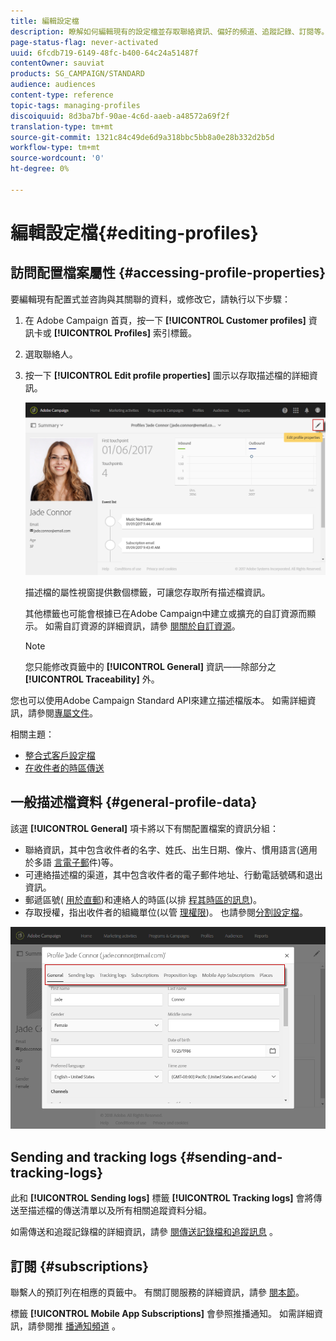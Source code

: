 ```yaml
---
title: 編輯設定檔
description: 瞭解如何編輯現有的設定檔並存取聯絡資訊、偏好的頻道、追蹤記錄、訂閱等。
page-status-flag: never-activated
uuid: 6fcdb719-6149-48fc-b400-64c24a51487f
contentOwner: sauviat
products: SG_CAMPAIGN/STANDARD
audience: audiences
content-type: reference
topic-tags: managing-profiles
discoiquuid: 8d3ba7bf-90ae-4c6d-aaeb-a48572a69f2f
translation-type: tm+mt
source-git-commit: 1321c84c49de6d9a318bbc5bb8a0e28b332d2b5d
workflow-type: tm+mt
source-wordcount: '0'
ht-degree: 0%

---
```



# 編輯設定檔{#editing-profiles}

## 訪問配置檔案屬性 {#accessing-profile-properties}

要編輯現有配置式並咨詢與其關聯的資料，或修改它，請執行以下步驟：

1. 在 Adobe Campaign 首頁，按一下 **[!UICONTROL Customer profiles]** 資訊卡或 **[!UICONTROL Profiles]** 索引標籤。
1. 選取聯絡人。
1. 按一下 **[!UICONTROL Edit profile properties]** 圖示以存取描述檔的詳細資訊。

   ![](assets/profile_creation2.png)

   描述檔的屬性視窗提供數個標籤，可讓您存取所有描述檔資訊。

   其他標籤也可能會根據已在Adobe Campaign中建立或擴充的自訂資源而顯示。 如需自訂資源的詳細資訊，請參 [閱關於自訂資源](../../developing/using/data-model-concepts.md)。

   >[!NOTE]
   >
   >您只能修改頁籤中的 **[!UICONTROL General]** 資訊——除部分之 **[!UICONTROL Traceability]** 外。

您也可以使用Adobe Campaign Standard API來建立描述檔版本。 如需詳細資訊，請參閱[專屬文件](../../api/using/updating-profiles.md)。

相關主題：

* [整合式客戶設定檔](../../audiences/using/integrated-customer-profile.md)
* [在收件者的時區傳送](../../sending/using/sending-messages-at-the-recipient-s-time-zone.md)

## 一般描述檔資料 {#general-profile-data}

該選 **[!UICONTROL General]** 項卡將以下有關配置檔案的資訊分組：

* 聯絡資訊，其中包含收件者的名字、姓氏、出生日期、像片、慣用語言(適用於多語 [言電子郵](../../channels/using/creating-a-multilingual-email.md)件)等。
* 可連絡描述檔的渠道，其中包含收件者的電子郵件地址、行動電話號碼和退出資訊。
* 郵遞區號( [用於直郵](../../channels/using/about-direct-mail.md))和連絡人的時區(以排 [程其時區的訊息](../../sending/using/sending-messages-at-the-recipient-s-time-zone.md))。
* 存取授權，指出收件者的組織單位(以管 [理權限](../../administration/using/about-access-management.md))。 也請參閱[分割設定檔](../../administration/using/organizational-units.md#partitioning-profiles)。

![](assets/profile_creation4.png)

## Sending and tracking logs {#sending-and-tracking-logs}

此和 **[!UICONTROL Sending logs]** 標籤 **[!UICONTROL Tracking logs]** 會將傳送至描述檔的傳送清單以及所有相關追蹤資料分組。

如需傳送和追蹤記錄檔的詳細資訊，請參 [閱傳送記錄](../../sending/using/monitoring-a-delivery.md#delivery-logs)[檔和追蹤訊息](../../sending/using/tracking-messages.md) 。

## 訂閱 {#subscriptions}

聯繫人的預訂列在相應的頁籤中。 有關訂閱服務的詳細資訊，請參 [閱本節](../../audiences/using/about-subscriptions.md)。

標籤 **[!UICONTROL Mobile App Subscriptions]** 會參照推播通知。 如需詳細資訊，請參閱推 [播通知頻道](../../channels/using/about-push-notifications.md) 。
